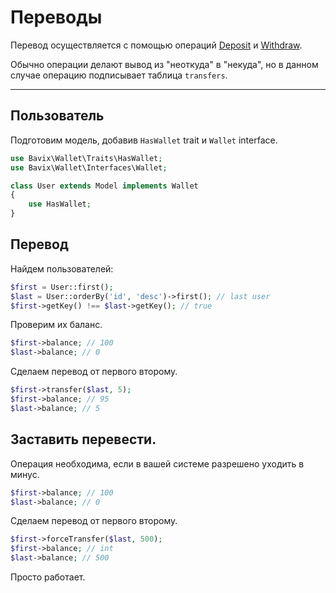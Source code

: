 # Переводы

Перевод осуществляется с помощью операций 
[Deposit](deposit) и 
[Withdraw](withdraw).

Обычно операции делают вывод из "неоткуда" в "некуда",
но в данном случае операцию подписывает таблица `transfers`.

---

## Пользователь

Подготовим модель, добавив `HasWallet` trait и `Wallet` interface.

```php
use Bavix\Wallet\Traits\HasWallet;
use Bavix\Wallet\Interfaces\Wallet;

class User extends Model implements Wallet
{
    use HasWallet;
}
```

## Перевод

Найдем пользователей:

```php
$first = User::first(); 
$last = User::orderBy('id', 'desc')->first(); // last user
$first->getKey() !== $last->getKey(); // true
```

Проверим их баланс.

```php
$first->balance; // 100
$last->balance; // 0
```

Сделаем перевод от первого второму.

```php
$first->transfer($last, 5); 
$first->balance; // 95
$last->balance; // 5
```

## Заставить перевести.

Операция необходима, если в вашей 
системе разрешено уходить в минус.

```php
$first->balance; // 100
$last->balance; // 0
```

Сделаем перевод от первого второму.

```php
$first->forceTransfer($last, 500); 
$first->balance; // int
$last->balance; // 500
```

Просто работает.
